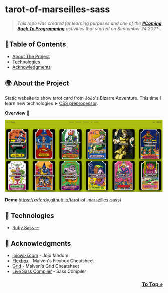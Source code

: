 # tarot-of-marseilles-sass

> _This repo was created for learning purposes and one of the [_**#Coming Back To Programming**_](https://github.com/xvferdy/beginner-portfolio "Beginner Portfolio") activities that started on September 24 2021…_

## :round_pushpin:Table of Contents
- [About The Project](#-about-the-project)
- [Technologies](#-technologies)
- [Acknowledgments](#-acknowledgments)

## 🌍 About the Project
Static website to show tarot card from JoJo's Bizarre Adventure. This time I learn new technologies ➤ [CSS preprocessor](https://developer.mozilla.org/en-US/docs/Glossary/CSS_preprocessor).

**Overview** 🔭
<p align="">
  <img src="./assets/overview.png">
</p>

**Demo**
https://xvferdy.github.io/tarot-of-marseilles-sass/

## 👀 Technologies
- [Ruby Sass ⚰️](https://sass-lang.com/ruby-sass "Sass")

## 👏 Acknowledgments
- [jojowiki.com](https://jojowiki.com/Tarot_Cards) - Jojo fandom
- [Flexbox](https://flexbox.malven.co/) - Malven's Flexbox Cheatsheet
- [Grid](https://grid.malven.co/) - Malven's Grid Cheatsheet
- [Live Sass Compiler](https://marketplace.visualstudio.com/items?itemName=ritwickdey.live-sass) - Sass Compiler

<h3 align="right">
      <a href="#tarot-of-marseilles-sass">To Top ⤴️</a>
</h3>
